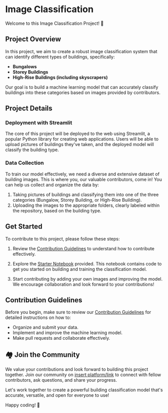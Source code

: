 # Image Classification

Welcome to this Image Classification Project! 🏢

## Project Overview

In this project, we aim to create a robust image classification system that can identify different types of buildings, specifically:

- **Bungalows**
- **Storey Buildings**
- **High-Rise Buildings (including skyscrapers)**

Our goal is to build a machine learning model that can accurately classify buildings into these categories based on images provided by contributors.

## Project Details

### Deployment with Streamlit

The core of this project will be deployed to the web using Streamlit, a popular Python library for creating web applications. Users will be able to upload pictures of buildings they've taken, and the deployed model will classify the building type.

### Data Collection

To train our model effectively, we need a diverse and extensive dataset of building images. This is where you, our valuable contributors, come in! You can help us collect and organize the data by:

1. Taking pictures of buildings and classifying them into one of the three categories (Bungalow, Storey Building, or High-Rise Building).
2. Uploading the images to the appropriate folders, clearly labeled within the repository, based on the building type.

## Get Started

To contribute to this project, please follow these steps:

1. Review the [Contribution Guidelines](https://github.com/mlsanigeria/AI-Hacktober-MLSA/blob/main/CONTRIBUTING.md) to understand how to contribute effectively.

2. Explore the [Starter Notebook](https://github.com/mlsanigeria/AI-Hacktober-MLSA/blob/main/Project_1/Image_Classification_%7BGitHub_Username%7D/Image_Classification.ipynb) provided. This notebook contains code to get you started on building and training the classification model.

3. Start contributing by adding your own images and improving the model. We encourage collaboration and look forward to your contributions!

## Contribution Guidelines

Before you begin, make sure to review our [Contribution Guidelines](https://github.com/mlsanigeria/AI-Hacktober-MLSA/blob/main/CONTRIBUTING.md) for detailed instructions on how to:

- Organize and submit your data.
- Implement and improve the machine learning model.
- Make pull requests and collaborate effectively.

## :houses:  Join the Community

We value your contributions and look forward to building this project together. Join our community on [insert platform/link]() to connect with fellow contributors, ask questions, and share your progress.

Let's work together to create a powerful building classification model that's accurate, versatile, and open for everyone to use!

Happy coding! 🌟
